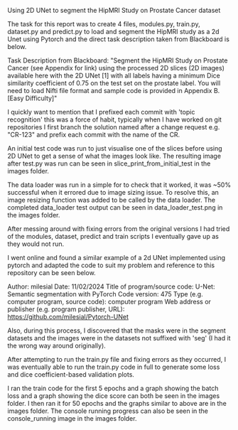Using 2D UNet to segment the HipMRI Study on Prostate Cancer dataset

The task for this report was to create 4 files, modules.py, train.py, dataset.py and predict.py to 
load and segment the HipMRI study as a 2d Unet using Pytorch and the direct task description taken 
from Blackboard is below.

Task Description from Blackboard: "Segment the HipMRI Study on Prostate Cancer (see Appendix for link) 
using the processed 2D slices (2D images) available here with the 2D UNet [1] with all labels having a 
minimum Dice similarity coefficient of 0.75 on the test set on the prostate label. You will need to load 
Nifti file format and sample code is provided in Appendix B. [Easy Difficulty]"

I quickly want to mention that I prefixed each commit with 'topic recognition' this was a force of habit, 
typically when I have worked on git repositories I first branch the solution named after a change request 
e.g. "CR-123" and prefix each commit with the name of the CR.

An initial test code was run to just visualise one of the slices before using 2D UNet to get a sense of 
what the images look like. The resulting image after test.py was run can be seen in 
slice_print_from_initial_test in the images folder.

The data loader was run in a simple for to check that it worked, it was ~50% successful when it errored due 
to image sizing issue. To resolve this, an image resizing function was added to be called by the data loader. 
The completed data_loader test output can be seen in data_loader_test.png in the images folder.

After messing around with fixing errors from the original versions I had tried of the modules, dataset, predict 
and train scripts I eventually gave up as they would not run.

I went online and found a similar example of a 2d UNet implemented using pytorch and adapted the code to suit 
my problem and reference to this repository can be seen below.

Author: milesial
Date: 11/02/2024
Title of program/source code: U-Net: Semantic segmentation with PyTorch
Code version: 475
Type (e.g. computer program, source code): computer program
Web address or publisher (e.g. program publisher, URL): https://github.com/milesial/Pytorch-UNet

Also, during this process, I discovered that the masks were in the segment datasets and the images were 
in the datasets not suffixed with 'seg' (I had it the wrong way around originally).

After attempting to run the train.py file and fixing errors as they occurred, I was eventually able to 
run the train.py code in full to generate some loss and dice coefficient-based validation plots.

I ran the train code for the first 5 epochs and a graph showing the batch loss and a graph showing the 
dice score can both be seen in the images folder. I then ran it for 50 epochs and the graphs similar to 
above are in the images folder. The console running progress can also be seen in the console_running image 
in the images folder.

